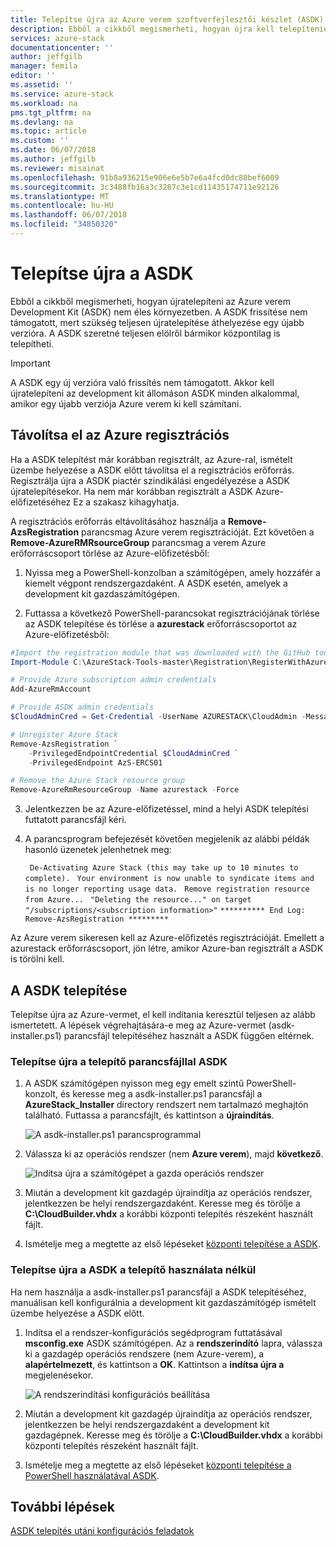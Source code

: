 ```yaml
---
title: Telepítse újra az Azure verem szoftverfejlesztői készlet (ASDK) |} Microsoft Docs
description: Ebből a cikkből megismerheti, hogyan újra kell telepítenie a ASDK.
services: azure-stack
documentationcenter: ''
author: jeffgilb
manager: femila
editor: ''
ms.assetid: ''
ms.service: azure-stack
ms.workload: na
pms.tgt_pltfrm: na
ms.devlang: na
ms.topic: article
ms.custom: ''
ms.date: 06/07/2018
ms.author: jeffgilb
ms.reviewer: misainat
ms.openlocfilehash: 91b8a936215e906e6e5b7e6a4fcd0dc88bef6009
ms.sourcegitcommit: 3c3488fb16a3c3287c3e1cd11435174711e92126
ms.translationtype: MT
ms.contentlocale: hu-HU
ms.lasthandoff: 06/07/2018
ms.locfileid: "34850320"
---
```

# <a name="redeploy-the-asdk"></a>Telepítse újra a ASDK
Ebből a cikkből megismerheti, hogyan újratelepíteni az Azure verem Development Kit (ASDK) nem éles környezetben. A ASDK frissítése nem támogatott, mert szükség teljesen újratelepítése áthelyezése egy újabb verzióra. A ASDK szeretné teljesen elölről bármikor központilag is telepítheti.

> [!IMPORTANT]
> A ASDK egy új verzióra való frissítés nem támogatott. Akkor kell újratelepíteni az development kit állomáson ASDK minden alkalommal, amikor egy újabb verziója Azure verem ki kell számítani.

## <a name="remove-azure-registration"></a>Távolítsa el az Azure regisztrációs 
Ha a ASDK telepítést már korábban regisztrált, az Azure-ral, ismételt üzembe helyezése a ASDK előtt távolítsa el a regisztrációs erőforrás. Regisztrálja újra a ASDK piactér szindikálási engedélyezése a ASDK újratelepítésekor. Ha nem már korábban regisztrált a ASDK Azure-előfizetéséhez Ez a szakasz kihagyhatja.

A regisztrációs erőforrás eltávolításához használja a **Remove-AzsRegistration** parancsmag Azure verem regisztrációját. Ezt követően a **Remove-AzureRMRsourceGroup** parancsmag a verem Azure erőforráscsoport törlése az Azure-előfizetésből:

1. Nyissa meg a PowerShell-konzolban a számítógépen, amely hozzáfér a kiemelt végpont rendszergazdaként. A ASDK esetén, amelyek a development kit gazdaszámítógépen.

2. Futtassa a következő PowerShell-parancsokat regisztrációjának törlése az ASDK telepítése és törlése a **azurestack** erőforráscsoportot az Azure-előfizetésből:

  ```Powershell    
  #Import the registration module that was downloaded with the GitHub tools
  Import-Module C:\AzureStack-Tools-master\Registration\RegisterWithAzure.psm1

  # Provide Azure subscription admin credentials
  Add-AzureRmAccount

  # Provide ASDK admin credentials
  $CloudAdminCred = Get-Credential -UserName AZURESTACK\CloudAdmin -Message "Enter the cloud domain credentials to access the privileged endpoint"

  # Unregister Azure Stack
  Remove-AzsRegistration `
      -PrivilegedEndpointCredential $CloudAdminCred `
      -PrivilegedEndpoint AzS-ERCS01

  # Remove the Azure Stack resource group
  Remove-AzureRmResourceGroup -Name azurestack -Force
  ```

3. Jelentkezzen be az Azure-előfizetéssel, mind a helyi ASDK telepítési futtatott parancsfájl kéri.
4. A parancsprogram befejezését követően megjelenik az alábbi példák hasonló üzenetek jelenhetnek meg:

    ` De-Activating Azure Stack (this may take up to 10 minutes to complete).` ` Your environment is now unable to syndicate items and is no longer reporting usage data.` ` Remove registration resource from Azure...` ` "Deleting the resource..." on target "/subscriptions/<subscription information>"` ` ********** End Log: Remove-AzsRegistration ********* `



Az Azure verem sikeresen kell az Azure-előfizetés regisztrációját. Emellett a azurestack erőforráscsoport, jön létre, amikor Azure-ban regisztrált a ASDK is törölni kell.

## <a name="deploy-the-asdk"></a>A ASDK telepítése
Telepítse újra az Azure-vermet, el kell indítania keresztül teljesen az alább ismertetett. A lépések végrehajtására-e meg az Azure-vermet (asdk-installer.ps1) parancsfájl telepítéséhez használt a ASDK függően eltérnek.

### <a name="redeploy-the-asdk-using-the-installer-script"></a>Telepítse újra a telepítő parancsfájllal ASDK
1. A ASDK számítógépen nyisson meg egy emelt szintű PowerShell-konzolt, és keresse meg a asdk-installer.ps1 parancsfájl a **AzureStack_Installer** directory rendszert nem tartalmazó meghajtón található. Futtassa a parancsfájlt, és kattintson a **újraindítás**.

   ![A asdk-installer.ps1 parancsprogrammal](media/asdk-redeploy/1.png)

2. Válassza ki az operációs rendszer (nem **Azure verem**), majd **következő**.

   ![Indítsa újra a számítógépet a gazda operációs rendszer](media/asdk-redeploy/2.png)

3. Miután a development kit gazdagép újraindítja az operációs rendszer, jelentkezzen be helyi rendszergazdaként. Keresse meg és törölje a **C:\CloudBuilder.vhdx** a korábbi központi telepítés részeként használt fájlt. 

4. Ismételje meg a megtette az első lépéseket [központi telepítése a ASDK](asdk-install.md).

### <a name="redeploy-the-asdk-without-using-the-installer"></a>Telepítse újra a ASDK a telepítő használata nélkül
Ha nem használja a asdk-installer.ps1 parancsfájl a ASDK telepítéséhez, manuálisan kell konfigurálnia a development kit gazdaszámítógép ismételt üzembe helyezése a ASDK előtt.

1. Indítsa el a rendszer-konfigurációs segédprogram futtatásával **msconfig.exe** ASDK számítógépen. Az a **rendszerindító** lapra, válassza ki a gazdagép operációs rendszere (nem Azure-verem), a **alapértelmezett**, és kattintson a **OK**. Kattintson a **indítsa újra a** megjelenésekor.

      ![A rendszerindítási konfigurációs beállítása](media/asdk-redeploy/4.png)

2. Miután a development kit gazdagép újraindítja az operációs rendszer, jelentkezzen be helyi rendszergazdaként a development kit gazdagépnek. Keresse meg és törölje a **C:\CloudBuilder.vhdx** a korábbi központi telepítés részeként használt fájlt. 

3. Ismételje meg a megtette az első lépéseket [központi telepítése a PowerShell használatával ASDK](asdk-deploy-powershell.md).


## <a name="next-steps"></a>További lépések
[ASDK telepítés utáni konfigurációs feladatok](asdk-post-deploy.md)




